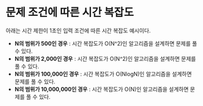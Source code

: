 # 문제 조건에 따른 시간 복잡도

아래는 시간 제한이 1초인 입력 조건에 따른 시간 복잡도 예시이다.

* **N의 범위가 500인 경우** : 시간 복잡도가 O(N^2)인 알고리즘을 설계하면 문제를 풀 수 있다.
* **N의 범위가 2,000인 경우** : 시간 복잡도가 O(N^2)인 알고리즘을 설계하면 문제를 풀 수 있다.
* **N의 범위가 100,000인 경우** : 시간 복잡도가 O(NlogN)인 알고리즘을 설계하면 문제를 풀 수 있다.
* **N의 범위가 10,000,000인 경우** : 시간 복잡도가 O(N)인 알고리즘을 설계하면 문제를 풀 수 있다.
